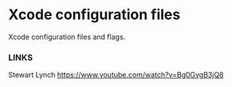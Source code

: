 # Xcode configuration files

Xcode configuration files and flags.

### LINKS
Stewart Lynch
https://www.youtube.com/watch?v=Bg0GvgB3jQ8
